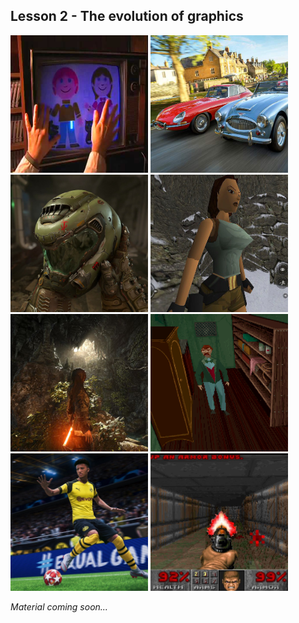 ## Lesson 2 - The evolution of graphics

<p align="left"> <img width="220" height="220" src="https://github.com/karsten-vermeulen-dev/Fifty-shades-of-RGBA/blob/main/Images/overlays.jpg"> 
  <img width="220" height="220" src="https://github.com/karsten-vermeulen-dev/Fifty-shades-of-RGBA/blob/main/Images/forza-horizon-4.jpg"> 
  <img width="220" height="220" src="https://github.com/karsten-vermeulen-dev/Fifty-shades-of-RGBA/blob/main/Images/modern_7.jpg"> 
  <img width="220" height="220" src="https://github.com/karsten-vermeulen-dev/Fifty-shades-of-RGBA/blob/main/Images/tomb_raider.jpg"> 
  <img width="220" height="220" src="https://github.com/karsten-vermeulen-dev/Fifty-shades-of-RGBA/blob/main/Images/modern_4.jpg"> 
  <img width="220" height="220" src="https://github.com/karsten-vermeulen-dev/Fifty-shades-of-RGBA/blob/main/Images/aitd.png"> 
  <img width="220" height="220" src="https://github.com/karsten-vermeulen-dev/Fifty-shades-of-RGBA/blob/main/Images/modern_3.jpg"> 
  <img width="220" height="220" src="https://github.com/karsten-vermeulen-dev/Fifty-shades-of-RGBA/blob/main/Images/doom.jpg"> </p>

_Material coming soon..._
